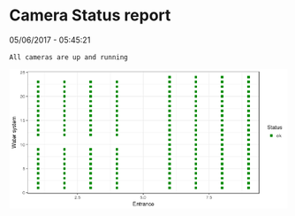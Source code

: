 Camera Status report
================
05/06/2017 - 05:45:21

    All cameras are up and running

![](camreport_files/figure-markdown_github/unnamed-chunk-2-1.png)
